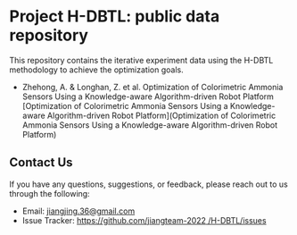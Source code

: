 # Project H-DBTL: public data repository
This repository contains the iterative experiment data using the H-DBTL methodology to achieve the optimization goals.

- Zhehong, A. & Longhan, Z. et al. Optimization of Colorimetric Ammonia Sensors Using a Knowledge-aware Algorithm-driven Robot Platform [Optimization of Colorimetric Ammonia Sensors Using a Knowledge-aware Algorithm-driven Robot Platform](Optimization of Colorimetric Ammonia Sensors Using a Knowledge-aware Algorithm-driven Robot Platform)


## Contact Us

If you have any questions, suggestions, or feedback, please reach out to us through the following:

- Email: [jiangjing.36@gmail.com](jiangjing.36@gmail.com)
- Issue Tracker: [https://github.com/jiangteam-2022
/H-DBTL/issues](https://github.com/jiangteam-2022/H-DBTL/issues)
